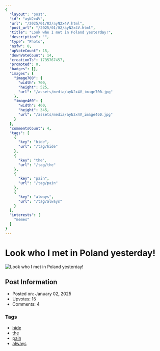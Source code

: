 ```yaml
---
{
  "layout": "post",
  "id": "ayN2x4V",
  "url": "/2025/01/02/ayN2x4V.html",
  "post_url": "/2025/01/02/ayN2x4V.html",
  "title": "Look who I met in Poland yesterday!",
  "description": "",
  "type": "Photo",
  "nsfw": 0,
  "upVoteCount": 15,
  "downVoteCount": 14,
  "creationTs": 1735767457,
  "promoted": 0,
  "badges": [],
  "images": {
    "image700": {
      "width": 700,
      "height": 525,
      "url": "/assets/media/ayN2x4V_image700.jpg"
    },
    "image460": {
      "width": 460,
      "height": 345,
      "url": "/assets/media/ayN2x4V_image460.jpg"
    }
  },
  "commentsCount": 4,
  "tags": [
    {
      "key": "hide",
      "url": "/tag/hide"
    },
    {
      "key": "the",
      "url": "/tag/the"
    },
    {
      "key": "pain",
      "url": "/tag/pain"
    },
    {
      "key": "always",
      "url": "/tag/always"
    }
  ],
  "interests": [
    "memes"
  ]
}
---
```


# Look who I met in Poland yesterday!

![Look who I met in Poland yesterday!](/assets/media/ayN2x4V_image700.jpg)

## Post Information

- Posted on: January 02, 2025
- Upvotes: 15
- Comments: 4

### Tags

- [hide](/tag/hide)
- [the](/tag/the)
- [pain](/tag/pain)
- [always](/tag/always)

